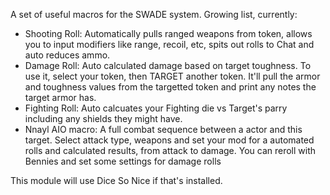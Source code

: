 A set of useful macros for the SWADE system. Growing list, currently:

- Shooting Roll: Automatically pulls ranged weapons from token, allows you to input modifiers like range, recoil, etc, spits out rolls to Chat and auto reduces ammo.
- Damage Roll: Auto calculated damage based on target toughness. To use it, select your token, then TARGET another token. It'll pull the armor and toughness values from the targetted token and print any notes the target armor has.
- Fighting Roll: Auto calcuates your Fighting die vs Target's parry including any shields they might have.
- Nnayl AIO macro: A full combat sequence between a actor and this target. Select attack type, weapons and set your mod for a automated rolls and calculated results, from attack to damage. You can reroll with Bennies and set some settings for damage rolls

This module will use Dice So Nice if that's installed.